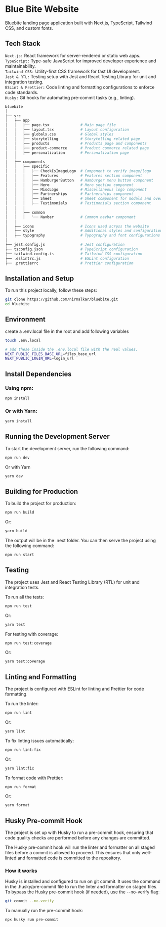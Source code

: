 # Blue Bite Website

Bluebite landing page application built with Next.js, TypeScript, Tailwind CSS, and custom fonts.

## Tech Stack

`Next.js:` React framework for server-rendered or static web apps.<br/>
`TypeScript:` Type-safe JavaScript for improved developer experience and maintainability.<br/>
`Tailwind CSS:` Utility-first CSS framework for fast UI development.<br/>
`Jest & RTL:` Testing setup with Jest and React Testing Library for unit and integration testing.<br/>
`ESLint & Prettier:` Code linting and formatting configurations to enforce code standards.<br/>
`Husky:` Git hooks for automating pre-commit tasks (e.g., linting).

```bash
bluebite
│
├── src
│   ├── app
│   │   ├── page.tsx              # Main page file
│   │   ├── layout.tsx            # Layout configuration
│   │   ├── globals.css           # Global styles
│   │   ├── storytelling          # Storytelling related page
│   │   ├── products              # Products page and components
│   │   ├── product-commerce      # Product commerce related page
│   │   ├── personalization       # Personalization page
│   │
│   ├── components
│   │   ├── specific
│   │   │   ├── CheckIsImageLogo  # Component to verify image/logo
│   │   │   ├── Features          # Features section component
│   │   │   ├── HamburgerButton   # Hamburger menu button component
│   │   │   ├── Hero              # Hero section component
│   │   │   ├── MiscLogo          # Miscellaneous logo component
│   │   │   ├── Partnerships      # Partnerships component
│   │   │   ├── Sheet             # Sheet component for modals and overlays
│   │   │   ├── Testimonials      # Testimonials section component
│   │   │
│   │   ├── common
│   │   │   └── Navbar            # Common navbar component
│   │
│   ├── icons                     # Icons used across the website
│   ├── style                     # Additional styles and configurations
│   ├── typography                # Typography and font configurations
│
├── jest.config.js                # Jest configuration
├── tsconfig.json                 # TypeScript configuration
├── tailwind.config.ts            # Tailwind CSS configuration
├── .eslintrc.js                  # ESLint configuration
├── .prettierrc                   # Prettier configuration


```

## Installation and Setup

To run this project locally, follow these steps:

```bash
git clone https://github.com/nirmalkar/bluebite.git
cd bluebite
```

## Environment

create a .env.local file in the root and add following variables

```bash
touch .env.local
```

```bash
# add these inside the .env.local file with the real values.
NEXT_PUBLIC_FILES_BASE_URL=files_base_url
NEXT_PUBLIC_LOGIN_URL=login_url
```

## Install Dependencies

### Using npm:

```bash
npm install
```

### Or with Yarn:

```bash
yarn install
```

## Running the Development Server

To start the development server, run the following command:

```bash
npm run dev
```

Or with Yarn

```bash
yarn dev
```

## Building for Production

To build the project for production:

```bash
npm run build
```

Or:

```bash
yarn build
```

The output will be in the .next folder. You can then serve the project using the following command:

```bash
npm run start
```

## Testing

The project uses Jest and React Testing Library (RTL) for unit and integration tests.

To run all the tests:

```bash
npm run test
```

Or:

```bash
yarn test
```

For testing with coverage:

```bash
npm run test:coverage
```

Or:

```bash
yarn test:coverage
```

## Linting and Formatting

The project is configured with ESLint for linting and Prettier for code formatting.

To run the linter:

```bash
npm run lint
```

Or:

```bash
yarn lint
```

To fix linting issues automatically:

```bash
npm run lint:fix

```

Or:

```bash
yarn lint:fix
```

To format code with Prettier:

```bash
npm run format
```

Or:

```bash
yarn format
```

## Husky Pre-commit Hook

The project is set up with Husky to run a pre-commit hook, ensuring that code quality checks are performed before any changes are committed.

The Husky pre-commit hook will run the linter and formatter on all staged files before a commit is allowed to proceed. This ensures that only well-linted and formatted code is committed to the repository.

### How it works

Husky is installed and configured to run on git commit.
It uses the command in the .husky/pre-commit file to run the linter and formatter on staged files.<br/>
To bypass the Husky pre-commit hook (if needed), use the --no-verify flag:

```bash
git commit --no-verify
```

To manually run the pre-commit hook:

```bash
npx husky run pre-commit
```
